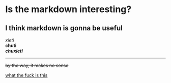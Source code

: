 Is the markdown interesting? 
=======================
I think markdown is gonna be useful 
-----------------------
*xieti*  
**chuti**  
***chuxieti***  

***
~~by the way, it makes no sense~~  

<u>what the fuck is this</u>
